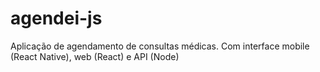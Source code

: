 # agendei-js
 Aplicação de agendamento de consultas médicas. Com interface mobile (React Native), web (React) e API (Node)
